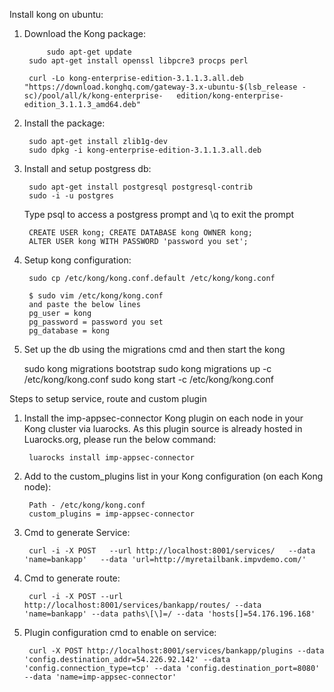 Install kong on ubuntu:

1. Download the Kong package:
    
    		sudo apt-get update
  		sudo apt-get install openssl libpcre3 procps perl
	
 		curl -Lo kong-enterprise-edition-3.1.1.3.all.deb "https://download.konghq.com/gateway-3.x-ubuntu-$(lsb_release -sc)/pool/all/k/kong-enterprise-   edition/kong-enterprise-edition_3.1.1.3_amd64.deb"


2. Install the package:
	
    	sudo apt-get install zlib1g-dev
    	sudo dpkg -i kong-enterprise-edition-3.1.1.3.all.deb
  
  
3. Install and setup postgress db:

    	sudo apt-get install postgresql postgresql-contrib
    	sudo -i -u postgres
    
   	Type psql to access a postgress prompt and \q  to exit the prompt
    
    	CREATE USER kong; CREATE DATABASE kong OWNER kong;
    	ALTER USER kong WITH PASSWORD 'password you set';


4. Setup kong configuration:

    	sudo cp /etc/kong/kong.conf.default /etc/kong/kong.conf

    	$ sudo vim /etc/kong/kong.conf
    	and paste the below lines
    	pg_user = kong
    	pg_password = password you set
    	pg_database = kong


5. Set up the db using the migrations cmd and then start the kong

  	sudo kong migrations bootstrap
   	sudo kong migrations up -c /etc/kong/kong.conf
    	sudo kong start -c /etc/kong/kong.conf


Steps to setup service, route and custom plugin 


1. Install the imp-appsec-connector Kong plugin on each node in your Kong cluster via luarocks. As this plugin source is already hosted in Luarocks.org, please run the below command:

		luarocks install imp-appsec-connector


2. Add to the custom_plugins list in your Kong configuration (on each Kong node):
	
		Path - /etc/kong/kong.conf
		custom_plugins = imp-appsec-connector

3. Cmd to generate Service:

		curl -i -X POST   --url http://localhost:8001/services/   --data 'name=bankapp'   --data 'url=http://myretailbank.impvdemo.com/'

4. Cmd to generate route:

		curl -i -X POST --url http://localhost:8001/services/bankapp/routes/ --data 'name=bankapp' --data paths\[\]=/ --data 'hosts[]=54.176.196.168'

5. Plugin configuration cmd to enable on service:

		curl -X POST http://localhost:8001/services/bankapp/plugins --data 'config.destination_addr=54.226.92.142' --data 'config.connection_type=tcp' --data 'config.destination_port=8080' --data 'name=imp-appsec-connector'

